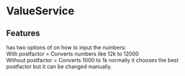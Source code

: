 # ValueService
## Features
has two options of on how to input the numbers: <br>
With postfactor = Converts numbers like 12k to 12000  <br>
Without postfactor = Converts 1000 to 1k normally it chooses the best postfactor but it can be changed manually.


